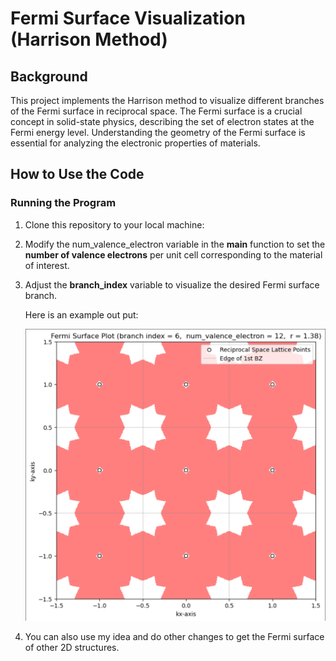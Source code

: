 # Fermi Surface Visualization (Harrison Method)

## Background

This project implements the Harrison method to visualize different branches of the Fermi surface in reciprocal space. The Fermi surface is a crucial concept in solid-state physics, describing the set of electron states at the Fermi energy level. Understanding the geometry of the Fermi surface is essential for analyzing the electronic properties of materials.

## How to Use the Code

### Running the Program

1. Clone this repository to your local machine:

2. Modify the num_valence_electron variable in the **main** function to set the **number of valence electrons** per unit cell corresponding to the material of interest.

3. Adjust the **branch_index** variable to visualize the desired Fermi surface branch.

   Here is an example out put:

   ![Fermi Surface](fermi_surface_example.png)

5. You can also use my idea and do other changes to get the Fermi surface of other 2D structures.
